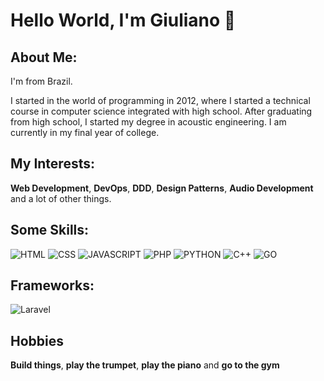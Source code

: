 # Hello World, I'm Giuliano 👋

## About Me:
I'm from Brazil.

I started in the world of programming in 2012, where I started a technical course in computer science integrated with high school. After graduating from high school, I started my degree in acoustic engineering. I am currently in my final year of college.

## My Interests:

**Web Development**, **DevOps**, **DDD**, **Design Patterns**, **Audio Development** and a lot of other things.

## Some Skills:

![HTML](https://img.shields.io/badge/HTML-239120?style=for-the-badge&logo=html5&logoColor=white)
![CSS](https://img.shields.io/badge/CSS-239120?&style=for-the-badge&logo=css3&logoColor=white)
![JAVASCRIPT](https://img.shields.io/badge/JavaScript-323330?style=for-the-badge&logo=javascript&logoColor=F7DF1E)
![PHP](https://img.shields.io/badge/PHP-777BB4?style=for-the-badge&logo=php&logoColor=white)
![PYTHON](https://img.shields.io/badge/Python-14354C?style=for-the-badge&logo=python&logoColor=white)
![C++](https://img.shields.io/badge/C%2B%2B-00599C?style=for-the-badge&logo=c%2B%2B&logoColor=white)
![GO](https://img.shields.io/badge/Go-00ADD8?style=for-the-badge&logo=go&logoColor=white)

## Frameworks:

![Laravel](https://img.shields.io/badge/Laravel-FF2D20?style=for-the-badge&logo=laravel&logoColor=white)

## Hobbies

**Build things**, **play the trumpet**, **play the piano** and **go to the gym**

<!--
**giuarnhold/giuarnhold** is a ✨ _special_ ✨ repository because its `README.md` (this file) appears on your GitHub profile.

Here are some ideas to get you started:

- 🔭 I’m currently working on ...
- 🌱 I’m currently learning ...
- 👯 I’m looking to collaborate on ...
- 🤔 I’m looking for help with ...
- 💬 Ask me about ...
- 📫 How to reach me: ...
- 😄 Pronouns: ...
- ⚡ Fun fact: ...
-->
